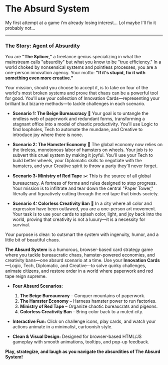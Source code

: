 # **The Absurd System**
My first attempt at a game i'm already losing interest... Lol maybe I'll fix it probably not...

***

### **The Story: Agent of Absurdity**

You are **"The Splicer,"** a freelance genius specializing in what the mainstream calls "absurdity" but what you know to be "true efficiency." In a world choked by nonsensical systems and pointless processes, you are a one-person innovation agency. Your motto: **"If it's stupid, fix it with something even more creative."**

Your mission, should you choose to accept it, is to take on four of the world's most broken systems and prove that chaos can be a powerful tool for good. You'll use your collection of Innovation Cards—representing your brilliant but bizarre methods—to tackle challenges in each scenario.

* **Scenario 1: The Beige Bureaucracy** 🏢
    Your goal is to untangle the endless web of paperwork and redundant forms, transforming a stagnant office into a model of chaotic productivity. You'll use Logic to find loopholes, Tech to automate the mundane, and Creative to introduce joy where there is none.

* **Scenario 2: The Hamster Economy** 🐹
    The global economy now relies on the tireless, monotonous labor of hamsters on wheels. Your job is to subvert this cruel system by making it joyful. You'll use your Tech to build better wheels, your Diplomatic skills to negotiate with the hamsters, and your Creative spirit to throw a party they'll never forget.

* **Scenario 3: Ministry of Red Tape** ✂️
    This is the source of all global bureaucracy. A fortress of forms and rules designed to stop progress. Your mission is to infiltrate and tear down the central "Paper Tower," literally and figuratively cutting through the red tape that binds society.

* **Scenario 4: Colorless Creativity Ban** 🎨
    In a city where all color and expression have been outlawed, you are a one-person art movement. Your task is to use your cards to splash color, light, and joy back into the world, proving that creativity is not a luxury—it is a necessity for survival.

Your purpose is clear: to outsmart the system with ingenuity, humor, and a little bit of beautiful chaos.

**The Absurd System** is a humorous, browser-based card strategy game where you tackle bureaucratic chaos, hamster-powered economies, and creativity bans—one absurd scenario at a time. Use your **Innovation Cards**—Logic, Tech, Diplomatic, and Creative—to solve quirky challenges, animate citizens, and restore order in a world where paperwork and red tape reign supreme.

* **Four Absurd Scenarios:**

  1. **The Beige Bureaucracy** – Conquer mountains of paperwork.
  2. **The Hamster Economy** – Harness hamster power to run factories.
  3. **Ministry of Red Tape** – Organize chaotic bureaucrats and pigeons.
  4. **Colorless Creativity Ban** – Bring color back to a muted city.

* **Interactive Fun:** Click on challenge icons, play cards, and watch your actions animate in a minimalist, cartoonish style.

* **Clean & Visual Design:** Designed for browser-based HTML/JS gameplay with smooth animations, tooltips, and pop-up feedback.

**Play, strategize, and laugh as you navigate the absurdities of The Absurd System!**
